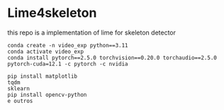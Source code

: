 # Lime4skeleton
this repo is a implementation of lime for skeleton detector

```
conda create -n video_exp python==3.11
conda activate video_exp
conda install pytorch==2.5.0 torchvision==0.20.0 torchaudio==2.5.0 pytorch-cuda=12.1 -c pytorch -c nvidia

pip install matplotlib
tqdm
sklearn
pip install opencv-python
e outros
```